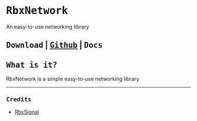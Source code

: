 # <kbd>RbxNetwork</kbd>

An easy-to-use networking library

## <kbd>Download</kbd> | <kbd>[Github](https://github.com/Command17/RbxNetwork)</kbd> | <kbd>Docs</kbd>

## <kbd>What is it?</kbd>

RbxNetwork is a simple easy-to-use networking library

---

### <kbd>Credits</kbd>

- [RbxSignal](https://github.com/Command17/RbxSignal)